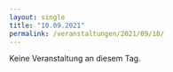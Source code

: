 ```yaml
---
layout: single
title: "10.09.2021"
permalink: /veranstaltungen/2021/09/10/
---
```


Keine Veranstaltung an diesem Tag.
